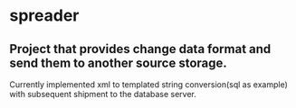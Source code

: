 spreader
========
Project that provides change data format and send them to another source storage.
--------
Currently implemented xml to templated string conversion(sql as example) 
with subsequent shipment to the database server.